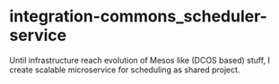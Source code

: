 # integration-commons_scheduler-service
Until infrastructure reach evolution of Mesos like (DCOS based) stuff, I create scalable microservice for scheduling as shared project.
